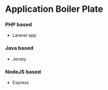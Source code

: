 # Application Boiler Plate

### PHP based

* Laravel app

### Java based

* Jersey

### NodeJS based

* Express
